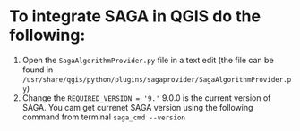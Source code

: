 # To integrate SAGA in QGIS do the following:

1. Open the `SagaAlgorithmProvider.py` file in a text edit (the file can be found in `/usr/share/qgis/python/plugins/sagaprovider/SagaAlgorithmProvider.py`)
2. Change the `REQUIRED_VERSION = '9.'`  9.0.0 is the current version of SAGA. You cam get currenet SAGA version using the following command from terminal `saga_cmd --version`
